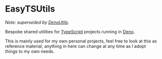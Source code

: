 # EasyTSUtils
*Note: superseded by [DenoUtils](https://github.com/BOLL7708/DenoUtils).*

Bespoke shared utilities for [TypeScript](https://typescriptlang.org) projects running in [Deno](https://deno.com).

This is mainly used for my own personal projects, feel free to look at this as reference material, anything in here can change at any time as I adopt things to my own needs.
